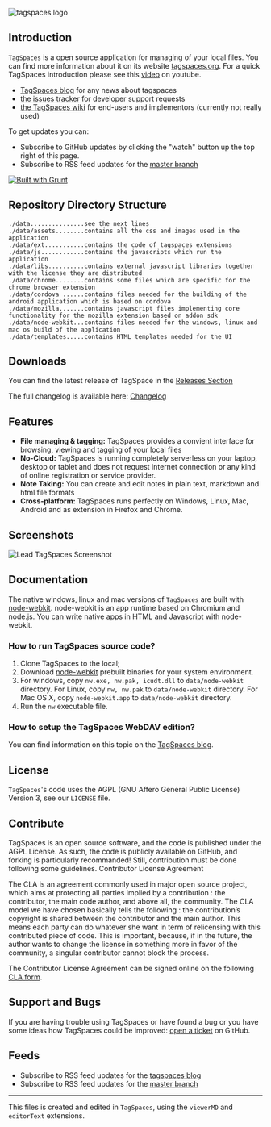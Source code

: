 ![tagspaces logo](https://raw.github.com/uggrock/tagspaces/master/data/assets/icon96.png) 
## Introduction

`TagSpaces` is a open source application for managing of your local files. You can find more information about it on its website [tagspaces.org](http://tagspaces.org/). For a quick TagSpaces introduction please see this [video](https://www.youtube.com/embed/CJ2hYU6U-C8) on youtube.

- [TagSpaces blog](http://tagspaces.org/blog/) for any news about tagspaces
- [the issues tracker](https://github.com/uggrock/tagspaces/issues) for developer support requests
- [the TagSpaces wiki](https://github.com/uggrock/tagspaces/wiki) for end-users and implementors (currently not really used)

To get updates you can:
- Subscribe to GitHub updates by clicking the "watch" button up the top right of this page.
- Subscribe to RSS feed updates for the [master branch](https://github.com/uggrock/tagspaces/commits/master.atom)

[![Built with Grunt](https://cdn.gruntjs.com/builtwith.png)](http://gruntjs.com/)

## Repository Directory Structure

    ./data...............see the next lines
    ./data/assets........contains all the css and images used in the application
    ./data/ext...........contains the code of tagspaces extensions
    ./data/js............contains the javascripts which run the application 
    ./data/libs..........contains external javascript libraries together with the license they are distributed 
    ./data/chrome........contains some files which are specific for the chrome browser extension
    ./data/cordova ......contains files needed for the building of the android application which is based on cordova
	./data/mozilla.......contains javascript files implementing core functionality for the mozilla extension based on addon sdk 
    ./data/node-webkit...contains files needed for the windows, linux and mac os build of the application
    ./data/templates.....contains HTML templates needed for the UI

## Downloads 
You can find the latest release of TagSpace in the [Releases Section](https://github.com/uggrock/tagspaces/releases/)

The full changelog is available here: [Changelog](CHANGELOG.md)

## Features

* **File managing & tagging:** TagSpaces provides a convient interface for browsing, viewing and tagging of your local files
* **No-Cloud:** TagSpaces is running completely serverless on your laptop, desktop or tablet and does not request internet connection or any kind of online registration or service provider.
* **Note Taking:** You can create and edit notes in plain text, markdown and html file formats
* **Cross-platform:** TagSpaces runs perfectly on Windows, Linux, Mac, Android and as extension in Firefox and Chrome.

## Screenshots

![Lead TagSpaces Screenshot](http://www.tagspaces.org/content/v1.7/tagspaces-lead-screenshot.png)

## Documentation

The native windows, linux and mac versions of `TagSpaces` are built with [node-webkit](https://github.com/rogerwang/node-webkit). node-webkit is an app runtime based on Chromium and node.js. You can write native apps in HTML and Javascript with node-webkit. 

### How to run TagSpaces source code?
1. Clone TagSpaces to the local;
2. Download [node-webkit](https://github.com/rogerwang/node-webkit) prebuilt binaries for your system environment.
3. For windows, copy `nw.exe, nw.pak, icudt.dll` to `data/node-webkit` directory.
For Linux, copy `nw, nw.pak` to `data/node-webkit` directory.
For Mac OS X, copy `node-webkit.app` to `data/node-webkit` directory.
4. Run the `nw` executable file.


### How to setup the TagSpaces WebDAV edition?
You can find information on this topic on the [TagSpaces blog](http://www.tagspaces.org/webdav-edition/).

## License

`TagSpaces`'s code uses the AGPL (GNU Affero General Public License) Version 3, see our `LICENSE` file.

## Contribute
TagSpaces is an open source software, and the code is published under the AGPL License. As such, the code is publicly available on GitHub, and forking is particularly recommanded! Still, contribution must be done following some guidelines.
Contributor License Agreement

The CLA is an agreement commonly used in major open source project, which aims at protecting all parties implied by a contribution : the contributor, the main code author, and above all, the community. The CLA model we have chosen basically tells the following : the contribution’s copyright is shared between the contributor and the main author. This means each party can do whatever she want in term of relicensing with this contributed piece of code. This is important, because, if in the future, the author wants to change the license in something more in favor of the community, a singular contributor cannot block the process.

The Contributor License Agreement can be signed online on the following [CLA form](http://tagspaces.org/contribute).

## Support and Bugs
If you are having trouble using TagSpaces or have found a bug or you have some ideas how TagSpaces could be improved: [open a ticket](https://github.com/uggrock/tagspaces/issues) on GitHub.

## Feeds
- Subscribe to RSS feed updates for the [tagspaces blog](http://tagspaces.org/blog/feed.xml)
- Subscribe to RSS feed updates for the [master branch](https://github.com/uggrock/tagspace/commits/master.atom)

- - -
This files is created and edited in `TagSpaces`, using the `viewerMD` and `editorText` extensions.